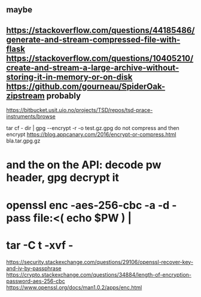 maybe
-----
https://stackoverflow.com/questions/44185486/generate-and-stream-compressed-file-with-flask
https://stackoverflow.com/questions/10405210/create-and-stream-a-large-archive-without-storing-it-in-memory-or-on-disk
https://github.com/gourneau/SpiderOak-zipstream
probably
--------
https://bitbucket.usit.uio.no/projects/TSD/repos/tsd-prace-instruments/browse

tar cf - dir | gpg --encrypt -r <recipient> -o test.gz.gpg
do not compress and then encrypt
https://blog.appcanary.com/2016/encrypt-or-compress.html
bla.tar.gpg.gz

# and the on the API: decode pw header, gpg decrypt it
# openssl enc -aes-256-cbc -a -d -pass file:<( echo $PW ) |
# tar -C t -xvf -

https://security.stackexchange.com/questions/29106/openssl-recover-key-and-iv-by-passphrase
https://crypto.stackexchange.com/questions/34884/length-of-encryption-password-aes-256-cbc
https://www.openssl.org/docs/man1.0.2/apps/enc.html